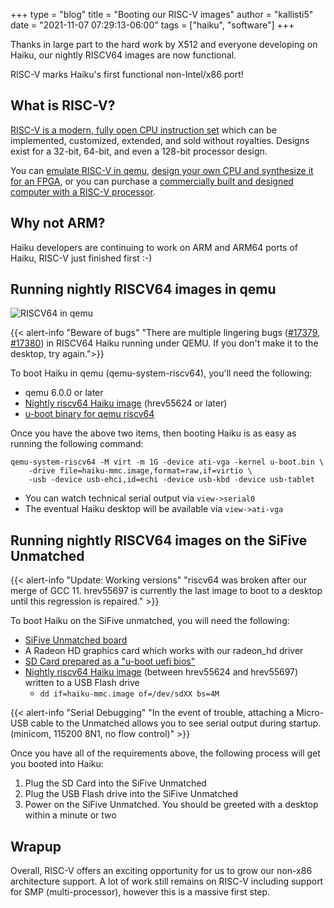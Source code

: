 +++
type = "blog"
title = "Booting our RISC-V images"
author = "kallisti5"
date = "2021-11-07 07:29:13-06:00"
tags = ["haiku", "software"]
+++

Thanks in large part to the hard work by X512 and everyone developing on Haiku, our nightly RISCV64 images are now functional.

RISC-V marks Haiku's first functional non-Intel/x86 port!

## What is RISC-V?

[RISC-V is a modern, fully open CPU instruction set](https://riscv.org/about/) which can be implemented, customized, extended, and sold without royalties. Designs exist for a 32-bit, 64-bit, and even a 128-bit processor design.

You can [emulate RISC-V in qemu](https://wiki.qemu.org/Documentation/Platforms/RISCV), [design your own CPU and synthesize it for an FPGA](https://aignacio.com/posts/hdls/mpsoc_riscv/), or you can purchase a [commercially built and designed computer with a RISC-V processor](https://www.sifive.com/boards/hifive-unmatched).

## Why not ARM?

Haiku developers are continuing to work on ARM and ARM64 ports of Haiku, RISC-V just finished first :-)

## Running nightly RISCV64 images in qemu

![RISCV64 in qemu](/files/screenshots/riscv64-qemu.png "RISCV64 in qemu")

{{< alert-info "Beware of bugs" "There are multiple lingering bugs ([#17379](https://dev.haiku-os.org/ticket/17379), [#17380](https://dev.haiku-os.org/ticket/17380)) in RISCV64 Haiku running under QEMU. If you don't make it to the desktop, try again.">}}

To boot Haiku in qemu (qemu-system-riscv64), you'll need the following:

* qemu 6.0.0 or later
* [Nightly riscv64 Haiku image](https://download.haiku-os.org/nightly-images/riscv64/) (hrev55624 or later)
* [u-boot binary for qemu riscv64](https://github.com/haiku/firmware/tree/master/u-boot/riscv64/qemu)

Once you have the above two items, then booting Haiku is as easy as running the following command:

```
qemu-system-riscv64 -M virt -m 1G -device ati-vga -kernel u-boot.bin \
	-drive file=haiku-mmc.image,format=raw,if=virtio \
	-usb -device usb-ehci,id=echi -device usb-kbd -device usb-tablet
```

* You can watch technical serial output via ```view->serial0```
* The eventual Haiku desktop will be available via ```view->ati-vga```

## Running nightly RISCV64 images on the SiFive Unmatched

{{< alert-info "Update: Working versions" "riscv64 was broken after our merge of GCC 11. hrev55697 is currently the last image to boot to a desktop until this regression is repaired." >}}

To boot Haiku on the SiFive unmatched, you will need the following:

* [SiFive Unmatched board](https://www.sifive.com/boards/hifive-unmatched)
* A Radeon HD graphics card which works with our radeon_hd driver
* [SD Card prepared as a "u-boot uefi bios"](https://git.haiku-os.org/haiku/tree/3rdparty/kallisti5/unmatched-uboot.sh)
* [Nightly riscv64 Haiku image](https://download.haiku-os.org/nightly-images/riscv64/) (between hrev55624 and hrev55697) written to a USB Flash drive
  * ```dd if=haiku-mmc.image of=/dev/sdXX bs=4M```

{{< alert-info "Serial Debugging" "In the event of trouble, attaching a Micro-USB cable to the Unmatched allows you to see serial output during startup.  (minicom, 115200 8N1, no flow control)" >}}

Once you have all of the requirements above, the following process will get you booted into Haiku:

1. Plug the SD Card into the SiFive Unmatched
2. Plug the USB Flash drive into the SiFive Unmatched
3. Power on the SiFive Unmatched. You should be greeted with a desktop within a minute or two

## Wrapup

Overall, RISC-V offers an exciting opportunity for us to grow our non-x86 architecture support.
A lot of work still remains on RISC-V including support for SMP (multi-processor), however this
is a massive first step.
